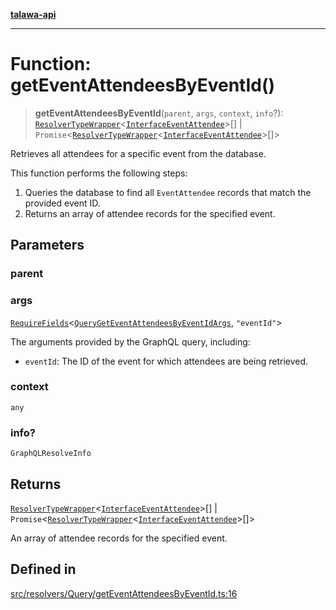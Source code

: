 [**talawa-api**](../../../../README.md)

***

# Function: getEventAttendeesByEventId()

> **getEventAttendeesByEventId**(`parent`, `args`, `context`, `info`?): [`ResolverTypeWrapper`](../../../../types/generatedGraphQLTypes/type-aliases/ResolverTypeWrapper.md)\<[`InterfaceEventAttendee`](../../../../models/EventAttendee/interfaces/InterfaceEventAttendee.md)\>[] \| `Promise`\<[`ResolverTypeWrapper`](../../../../types/generatedGraphQLTypes/type-aliases/ResolverTypeWrapper.md)\<[`InterfaceEventAttendee`](../../../../models/EventAttendee/interfaces/InterfaceEventAttendee.md)\>[]\>

Retrieves all attendees for a specific event from the database.

This function performs the following steps:
1. Queries the database to find all `EventAttendee` records that match the provided event ID.
2. Returns an array of attendee records for the specified event.

## Parameters

### parent

### args

[`RequireFields`](../../../../types/generatedGraphQLTypes/type-aliases/RequireFields.md)\<[`QueryGetEventAttendeesByEventIdArgs`](../../../../types/generatedGraphQLTypes/type-aliases/QueryGetEventAttendeesByEventIdArgs.md), `"eventId"`\>

The arguments provided by the GraphQL query, including:
  - `eventId`: The ID of the event for which attendees are being retrieved.

### context

`any`

### info?

`GraphQLResolveInfo`

## Returns

[`ResolverTypeWrapper`](../../../../types/generatedGraphQLTypes/type-aliases/ResolverTypeWrapper.md)\<[`InterfaceEventAttendee`](../../../../models/EventAttendee/interfaces/InterfaceEventAttendee.md)\>[] \| `Promise`\<[`ResolverTypeWrapper`](../../../../types/generatedGraphQLTypes/type-aliases/ResolverTypeWrapper.md)\<[`InterfaceEventAttendee`](../../../../models/EventAttendee/interfaces/InterfaceEventAttendee.md)\>[]\>

An array of attendee records for the specified event.

## Defined in

[src/resolvers/Query/getEventAttendeesByEventId.ts:16](https://github.com/Suyash878/talawa-api/blob/e4413cec641a837926071678fed3c7f67234e31e/src/resolvers/Query/getEventAttendeesByEventId.ts#L16)
